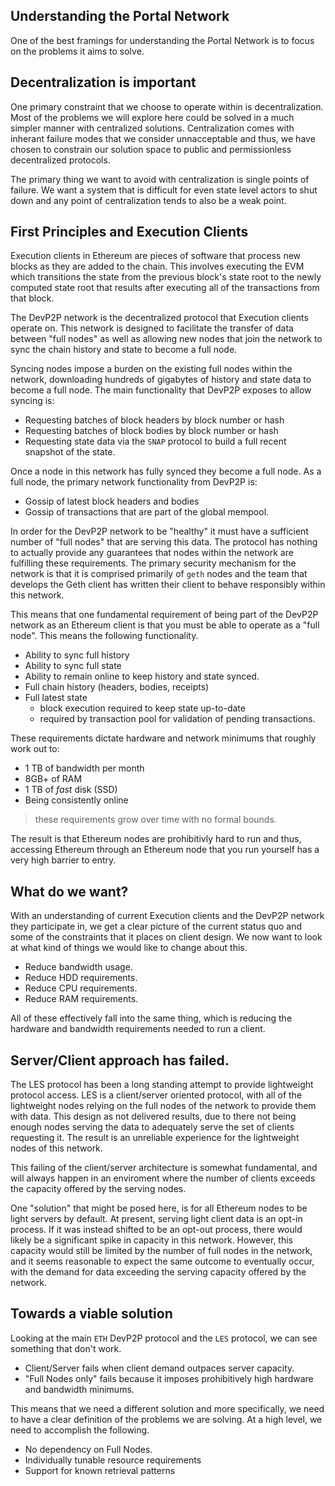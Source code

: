 ## Understanding the Portal Network

One of the best framings for understanding the Portal Network is to focus on
the problems it aims to solve.

## Decentralization is important

One primary constraint that we choose to operate within is decentralization.  Most of the problems we will explore here could be solved in a much simpler manner with centralized solutions.  Centralization comes with inherant failure modes that we consider unnacceptable and thus, we have chosen to constrain our solution space to public and permissionless decentralized protocols.

The primary thing we want to avoid with centralization is single points of
failure.  We want a system that is difficult for even state level actors to
shut down and any point of centralization tends to also be a weak point.

## First Principles and Execution Clients

Execution clients in Ethereum are pieces of software that process new blocks as
they are added to the chain.  This involves executing the EVM which transitions
the state from the previous block's state root to the newly computed state root
that results after executing all of the transactions from that block.

The DevP2P network is the decentralized protocol that Execution clients operate
on.  This network is designed to facilitate the transfer of data between "full
nodes" as well as allowing new nodes that join the network to sync the chain
history and state to become a full node.

Syncing nodes impose a burden on the existing full nodes within the network,
downloading hundreds of gigabytes of history and state data to become a full
node.  The main functionality that DevP2P exposes to allow syncing is:

- Requesting batches of block headers by block number or hash
- Requesting batches of block bodies by block number or hash
- Requesting state data via the `SNAP` protocol to build a full recent snapshot of the state.

Once a node in this network has fully synced they become a full node.  As a
full node, the primary network functionality from DevP2P is:

- Gossip of latest block headers and bodies
- Gossip of transactions that are part of the global mempool.

In order for the DevP2P network to be "healthy" it must have a sufficient
number of "full nodes" that are serving this data.  The protocol has nothing to
actually provide any guarantees that nodes within the network are fulfilling
these requirements.  The primary security mechanism for the network is that it
is comprised primarily of `geth` nodes and the team that develops the Geth
client has written their client to behave responsibly within this network.

This means that one fundamental requirement of being part of the DevP2P network
as an Ethereum client is that you must be able to operate as a "full node".
This means the following functionality.

- Ability to sync full history
- Ability to sync full state
- Ability to remain online to keep history and state synced.
- Full chain history (headers, bodies, receipts)
- Full latest state
  - block execution required to keep state up-to-date
  - required by transaction pool for validation of pending transactions.

These requirements dictate hardware and network minimums that roughly work out to:

- 1 TB of bandwidth per month
- 8GB+ of RAM
- 1 TB of *fast* disk (SSD)
- Being consistently online

> these requirements grow over time with no formal bounds.

The result is that Ethereum nodes are prohibitivly hard to run and thus,
accessing Ethereum through an Ethereum node that you run yourself has a very
high barrier to entry.


## What do we want?

With an understanding of current Execution clients and the DevP2P network they
participate in, we get a clear picture of the current status quo and some of
the constraints that it places on client design.  We now want to look at what
kind of things we would like to change about this.

- Reduce bandwidth usage.
- Reduce HDD requirements.
- Reduce CPU requirements.
- Reduce RAM requirements.

All of these effectively fall into the same thing, which is reducing the
hardware and bandwidth requirements needed to run a client.


## Server/Client approach has failed.

The LES protocol has been a long standing attempt to provide lightweight
protocol access.  LES is a client/server oriented protocol, with all of the
lightweight nodes relying on the full nodes of the network to provide them with
data.  This design as not delivered results, due to there not being enough
nodes serving the data to adequately serve the set of clients requesting it.
The result is an unreliable experience for the lightweight nodes of this
network.

This failing of the client/server architecture is somewhat fundamental, and
will always happen in an enviroment where the number of clients exceeds the
capacity offered by the serving nodes.

One "solution" that might be posed here, is for all Ethereum nodes to be light
servers by default.  At present, serving light client data is an opt-in
process.  If it was instead shifted to be an opt-out process, there would
likely be a significant spike in capacity in this network.  However, this
capacity would still be limited by the number of full nodes in the network, and
it seems reasonable to expect the same outcome to eventually occur, with the
demand for data exceeding the serving capacity offered by the network.

## Towards a viable solution

Looking at the main `ETH` DevP2P protocol and the `LES` protocol, we can see
something that don't work.

- Client/Server fails when client demand outpaces server capacity.
- "Full Nodes only" fails because it imposes prohibitively high hardware and
  bandwidth minimums.

This means that we need a different solution and more specifically, we need to
have a clear definition of the problems we are solving.  At a high level, we
need to accomplish the following.


- No dependency on Full Nodes.
- Individually tunable resource requirements
- Support for known retrieval patterns
